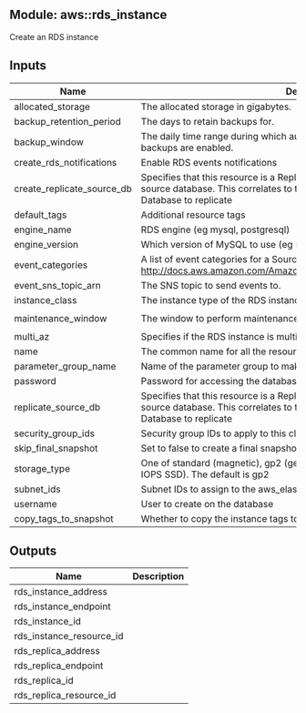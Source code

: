 ## Module: aws::rds_instance

Create an RDS instance


## Inputs

| Name | Description | Type | Default | Required |
|------|-------------|:----:|:-----:|:-----:|
| allocated_storage | The allocated storage in gigabytes. | string | `10` | no |
| backup_retention_period | The days to retain backups for. | string | `7` | no |
| backup_window | The daily time range during which automated backups are created if automated backups are enabled. | string | `01:00-03:00` | no |
| create_rds_notifications | Enable RDS events notifications | string | `true` | no |
| create_replicate_source_db | Specifies that this resource is a Replicate database, and to use this value as the source database. This correlates to the identifier of another Amazon RDS Database to replicate | string | `0` | no |
| default_tags | Additional resource tags | map | `<map>` | no |
| engine_name | RDS engine (eg mysql, postgresql) | string | `` | no |
| engine_version | Which version of MySQL to use (eg 5.5.46) | string | `` | no |
| event_categories | A list of event categories for a SourceType that you want to subscribe to. See http://docs.aws.amazon.com/AmazonRDS/latest/UserGuide//USER_Events.html | list | `<list>` | no |
| event_sns_topic_arn | The SNS topic to send events to. | string | `` | no |
| instance_class | The instance type of the RDS instance. | string | `db.t1.micro` | no |
| maintenance_window | The window to perform maintenance in. | string | `Mon:04:00-Mon:06:00` | no |
| multi_az | Specifies if the RDS instance is multi-AZ | string | `false` | no |
| name | The common name for all the resources created by this module | string | - | yes |
| parameter_group_name | Name of the parameter group to make the instance a member of. | string | `` | no |
| password | Password for accessing the database. | string | `` | no |
| replicate_source_db | Specifies that this resource is a Replicate database, and to use this value as the source database. This correlates to the identifier of another Amazon RDS Database to replicate | string | `false` | no |
| security_group_ids | Security group IDs to apply to this cluster | list | - | yes |
| skip_final_snapshot | Set to false to create a final snapshot when the cluster is deleted. | string | `true` | no |
| storage_type | One of standard (magnetic), gp2 (general purpose SSD), or io1 (provisioned IOPS SSD). The default is gp2 | string | `gp2` | no |
| subnet_ids | Subnet IDs to assign to the aws_elasticache_subnet_group | list | `<list>` | no |
| username | User to create on the database | string | `` | no |
| copy_tags_to_snapshot | Whether to copy the instance tags to the snapshot. | string | `true` | no

## Outputs

| Name | Description |
|------|-------------|
| rds_instance_address |  |
| rds_instance_endpoint |  |
| rds_instance_id |  |
| rds_instance_resource_id |  |
| rds_replica_address |  |
| rds_replica_endpoint |  |
| rds_replica_id |  |
| rds_replica_resource_id |  |

